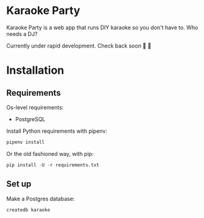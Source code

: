 # Karaoke Party

Karaoke Party is a web app that runs DIY karaoke so you don't have to. Who
needs a DJ?

Currently under rapid development. Check back soon 🎤 🎉

# Installation

## Requirements

Os-level requirements:
- PostgreSQL

Install Python requirements with pipenv:

```python
pipenv install
```

Or the old fashioned way, with pip:

```python
pip install -U -r requirements.txt
```

## Set up

Make a Postgres database:

```
createdb karaoke
```
